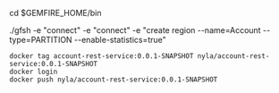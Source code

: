 
cd $GEMFIRE_HOME/bin

./gfsh -e "connect" -e "connect"  -e "create region --name=Account --type=PARTITION --enable-statistics=true"


```shell script
docker tag account-rest-service:0.0.1-SNAPSHOT nyla/account-rest-service:0.0.1-SNAPSHOT 
docker login
docker push nyla/account-rest-service:0.0.1-SNAPSHOT
```